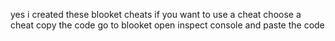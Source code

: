 yes i created these blooket cheats if you want to use a cheat choose a cheat copy the code go to blooket open inspect console and paste the code
